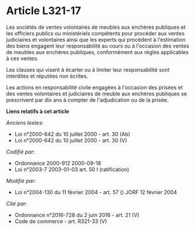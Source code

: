 # Article L321-17

Les sociétés de ventes volontaires de meubles aux enchères publiques et les officiers publics ou ministériels compétents pour
procéder aux ventes judiciaires et volontaires ainsi que les experts qui procèdent à l'estimation des biens engagent leur
responsabilité au cours ou à l'occasion des ventes de meubles aux enchères publiques, conformément aux règles applicables à
ces ventes.

Les clauses qui visent à écarter ou à limiter leur responsabilité sont interdites et réputées non écrites.

Les actions en responsabilité civile engagées à l'occasion des prisées et des ventes volontaires et judiciaires de meuble aux
enchères publiques se prescrivent par dix ans à compter de l'adjudication ou de la prisée.

**Liens relatifs à cet article**

_Anciens textes_:

  - Loi n°2000-642 du 10 juillet 2000 - art. 30 (Ab)
  - Loi n°2000-642 du 10 juillet 2000 - art. 30 (V)

_Codifié par_:

  - Ordonnance 2000-912 2000-09-18
  - Loi n°2003-7 2003-01-03 art. 50 I (ratification)

_Modifié par_:

  - Loi n°2004-130 du 11 février 2004 - art. 57 () JORF 12 février 2004

_Cité par_:

  - Ordonnance n°2016-728 du 2 juin 2016 - art. 21 (V)
  - Code de commerce - art. R321-33 (V)
